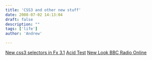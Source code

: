 ```yaml
---
title: 'CSS3 and other new stuff'
date: 2008-07-02 14:13:04
draft: false
description: ""
tags: ['life']
author: 'Andrew'

---
```


[New css3 selectors in Fx 3.1](http://dbaron.org/log/20080603-new-selectors) [Acid Test](http://acid3.acidtests.org/) [New Look BBC Radio Online](http://www.bbc.co.uk/radio/help/faq/development_news.shtml?focuswin)
